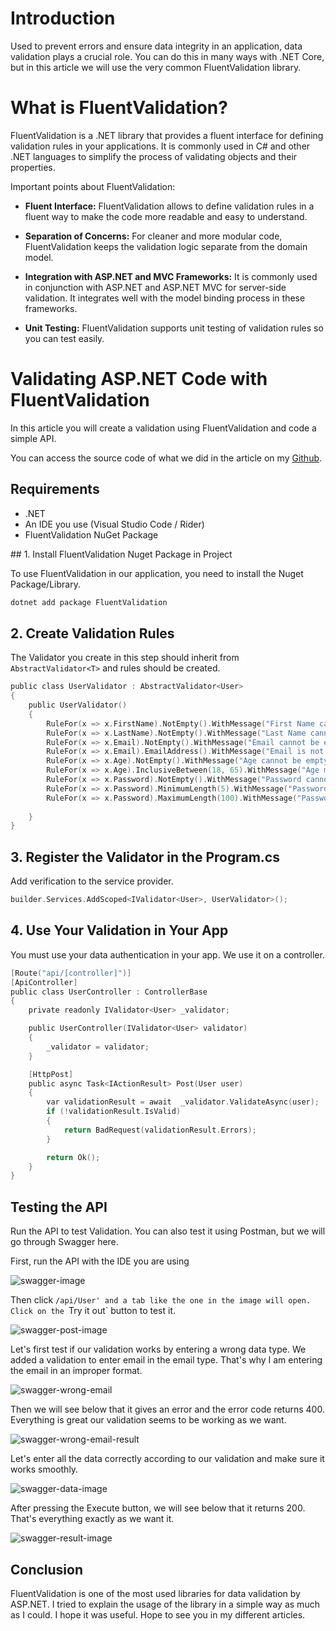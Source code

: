 # Introduction
Used to prevent errors and ensure data integrity in an application, data validation plays a crucial role. You can do this in many ways with .NET Core, but in this article we will use the very common FluentValidation library.

# What is FluentValidation?

FluentValidation is a .NET library that provides a fluent interface for defining validation rules in your applications. It is commonly used in C# and other .NET languages to simplify the process of validating objects and their properties.

Important points about FluentValidation:

- **Fluent Interface:** FluentValidation allows to define validation rules in a fluent way to make the code more readable and easy to understand.

- **Separation of Concerns:** For cleaner and more modular code, FluentValidation keeps the validation logic separate from the domain model.

- **Integration with ASP.NET and MVC Frameworks:** It is commonly used in conjunction with ASP.NET and ASP.NET MVC for server-side validation. It integrates well with the model binding process in these frameworks.

- **Unit Testing:** FluentValidation supports unit testing of validation rules so you can test easily.

# Validating ASP.NET Code with FluentValidation

In this article you will create a validation using FluentValidation and code a simple API.

You can access the source code of what we did in the article on my [Github]().

## Requirements
- .NET 
- An IDE you use (Visual Studio Code / Rider)
- FluentValidation NuGet Package

## 1. Install FluentValidation Nuget Package in Project

To use FluentValidation in our application, you need to install the Nuget Package/Library.

```bash
dotnet add package FluentValidation
```

## 2. Create Validation Rules

The Validator you create in this step should inherit from `AbstractValidator<T>` and rules should be created.

```C
public class UserValidator : AbstractValidator<User>
{
    public UserValidator()
    {
        RuleFor(x => x.FirstName).NotEmpty().WithMessage("First Name cannot be empty");
        RuleFor(x => x.LastName).NotEmpty().WithMessage("Last Name cannot be empty");
        RuleFor(x => x.Email).NotEmpty().WithMessage("Email cannot be empty");
        RuleFor(x => x.Email).EmailAddress().WithMessage("Email is not valid");
        RuleFor(x => x.Age).NotEmpty().WithMessage("Age cannot be empty");
        RuleFor(x => x.Age).InclusiveBetween(18, 65).WithMessage("Age must be between 18 and 65");
        RuleFor(x => x.Password).NotEmpty().WithMessage("Password cannot be empty");
        RuleFor(x => x.Password).MinimumLength(5).WithMessage("Password cannot be less than 5 characters");
        RuleFor(x => x.Password).MaximumLength(100).WithMessage("Password cannot be more than 100 characters");
        
    }
}
```

## 3. Register the Validator in the Program.cs

Add verification to the service provider.

```C
builder.Services.AddScoped<IValidator<User>, UserValidator>();
```

## 4. Use Your Validation in Your App

You must use your data authentication in your app. We use it on a controller.

```C
[Route("api/[controller]")]
[ApiController]
public class UserController : ControllerBase
{
    private readonly IValidator<User> _validator;

    public UserController(IValidator<User> validator)
    {
        _validator = validator;
    }

    [HttpPost]
    public async Task<IActionResult> Post(User user)
    {
        var validationResult = await  _validator.ValidateAsync(user);
        if (!validationResult.IsValid)
        {
            return BadRequest(validationResult.Errors);
        }

        return Ok();
    }
}
```

## Testing the API

Run the API to test Validation. You can also test it using Postman, but we will go through Swagger here.

First, run the API with the IDE you are using

![swagger-image](../../assets/img/fluentvalidation-in-dotnet/swagger-image.png)


Then click `/api/User' and a tab like the one in the image will open. Click on the `Try it out` button to test it.

![swagger-post-image](../../assets/img/fluentvalidation-in-dotnet/swagger-post-image.png)

Let's first test if our validation works by entering a wrong data type. We added a validation to enter email in the email type. That's why I am entering the email in an improper format.

![swagger-wrong-email](../../assets/img/fluentvalidation-in-dotnet/swagger-wrong-email.png)

Then we will see below that it gives an error and the error code returns 400. Everything is great our validation seems to be working as we want.

![swagger-wrong-email-result](../../assets/img/fluentvalidation-in-dotnet/swagger-wrong-email-result.png)

Let's enter all the data correctly according to our validation and make sure it works smoothly.

![swagger-data-image](../../assets/img/fluentvalidation-in-dotnet/swagger-data-image.png)

After pressing the Execute button, we will see below that it returns 200. That's everything exactly as we want it.

![swagger-result-image](../../assets/img/fluentvalidation-in-dotnet/swagger-result-image.png)

## Conclusion

FluentValidation is one of the most used libraries for data validation by ASP.NET. I tried to explain the usage of the library in a simple way as much as I could. I hope it was useful. Hope to see you in my different articles.

